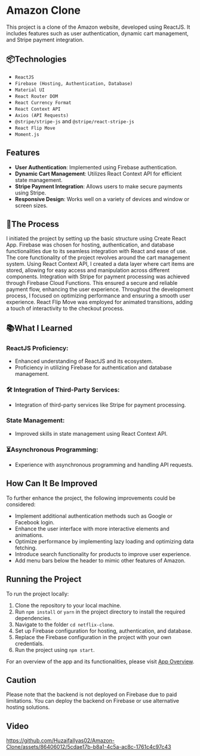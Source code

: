 # Amazon Clone

This project is a clone of the Amazon website, developed using ReactJS. It includes features such as user authentication, dynamic cart management, and Stripe payment integration.

## 📦Technologies

- `ReactJS`
- `Firebase (Hosting, Authentication, Database)`
- `Material UI`
- `React Router DOM`
- `React Currency Format`
- `React Context API`
- `Axios (API Requests)`
- `@stripe/stripe-js` and `@stripe/react-stripe-js`
- `React Flip Move`
- `Moment.js`

## Features

- **User Authentication**: Implemented using Firebase authentication.
- **Dynamic Cart Management**: Utilizes React Context API for efficient state management.
- **Stripe Payment Integration**: Allows users to make secure payments using Stripe.
- **Responsive Design**: Works well on a variety of devices and window or screen sizes.

## 🔨The Process

I initiated the project by setting up the basic structure using Create React App. Firebase was chosen for hosting, authentication, and database functionalities due to its seamless integration with React and ease of use.
The core functionality of the project revolves around the cart management system. Using React Context API, I created a data layer where cart items are stored, allowing for easy access and manipulation across different components.
Integration with Stripe for payment processing was achieved through Firebase Cloud Functions. This ensured a secure and reliable payment flow, enhancing the user experience.
Throughout the development process, I focused on optimizing performance and ensuring a smooth user experience. React Flip Move was employed for animated transitions, adding a touch of interactivity to the checkout process.

## 📚What I Learned

### ReactJS Proficiency:

- Enhanced understanding of ReactJS and its ecosystem.
- Proficiency in utilizing Firebase for authentication and database management.

### 🛠 Integration of Third-Party Services:

- Integration of third-party services like Stripe for payment processing.

### State Management:

- Improved skills in state management using React Context API.

### ⏳Asynchronous Programming:

- Experience with asynchronous programming and handling API requests.

## How Can It Be Improved

To further enhance the project, the following improvements could be considered:

- Implement additional authentication methods such as Google or Facebook login.
- Enhance the user interface with more interactive elements and animations.
- Optimize performance by implementing lazy loading and optimizing data fetching.
- Introduce search functionality for products to improve user experience.
- Add menu bars below the header to mimic other features of Amazon.

## Running the Project

To run the project locally:

1. Clone the repository to your local machine.
2. Run `npm install` or `yarn` in the project directory to install the required dependencies.
3. Navigate to the folder `cd netflix-clone`.
4. Set up Firebase configuration for hosting, authentication, and database.
5. Replace the Firebase configuration in the project with your own credentials.
6. Run the project using `npm start`.

For an overview of the app and its functionalities, please visit [App Overview](https://clone-8ecbd.web.app/).

## Caution

Please note that the backend is not deployed on Firebase due to paid limitations. You can deploy the backend on Firebase or use alternative hosting solutions.

## Video

https://github.com/HuzaifaIlyas02/Amazon-Clone/assets/86406012/5cdae17b-b8a1-4c5a-ac8c-1761c4c97c43
